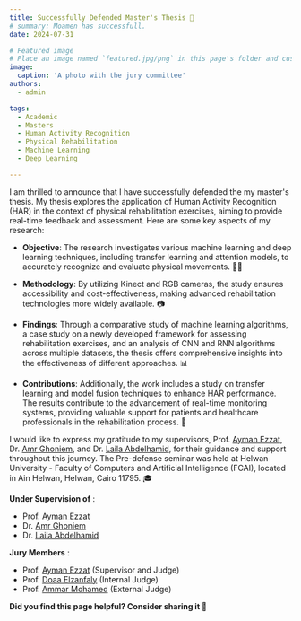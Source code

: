 ```yaml
---
title: Successfully Defended Master's Thesis 🎉 
# summary: Moamen has successfull.
date: 2024-07-31

# Featured image
# Place an image named `featured.jpg/png` in this page's folder and customize its options here.
image:
  caption: 'A photo with the jury committee'
authors:
  - admin

tags:
  - Academic
  - Masters
  - Human Activity Recognition
  - Physical Rehabilitation
  - Machine Learning
  - Deep Learning

---
```


I am thrilled to announce that I have successfully defended the my master's thesis. My thesis explores the application of Human Activity Recognition (HAR) in the context of physical rehabilitation exercises, aiming to provide real-time feedback and assessment. Here are some key aspects of my research:

- **Objective**: The research investigates various machine learning and deep learning techniques, including transfer learning and attention models, to accurately recognize and evaluate physical movements. 🏋️‍♂️

- **Methodology**: By utilizing Kinect and RGB cameras, the study ensures accessibility and cost-effectiveness, making advanced rehabilitation technologies more widely available. 📷

- **Findings**: Through a comparative study of machine learning algorithms, a case study on a newly developed framework for assessing rehabilitation exercises, and an analysis of CNN and RNN algorithms across multiple datasets, the thesis offers comprehensive insights into the effectiveness of different approaches. 📊

- **Contributions**: Additionally, the work includes a study on transfer learning and model fusion techniques to enhance HAR performance. The results contribute to the advancement of real-time monitoring systems, providing valuable support for patients and healthcare professionals in the rehabilitation process. 🚀


I would like to express my gratitude to my supervisors, Prof. [Ayman Ezzat](https://www.linkedin.com/in/ayman4/), Dr. [Amr Ghoniem](https://www.linkedin.com/in/amrghoneim), and Dr. [Laila Abdelhamid](https://www.linkedin.com/in/laila-abdelhamid-0714172b2/), for their guidance and support throughout this journey. The Pre-defense seminar was held at Helwan University - Faculty of Computers and Artificial Intelligence (FCAI), located in Ain Helwan, Helwan, Cairo 11795. 🎓


**Under Supervision of** :
- Prof. [Ayman Ezzat](https://www.linkedin.com/in/ayman4/)
- Dr. [Amr Ghoniem](https://www.linkedin.com/in/amrghoneim)
- Dr. [Laila Abdelhamid](https://www.linkedin.com/in/laila-abdelhamid-0714172b2/)

**Jury Members** :
- Prof. [Ayman Ezzat](https://www.linkedin.com/in/ayman4/) (Supervisor and Judge)
- Prof. [Doaa Elzanfaly](https://www.linkedin.com/in/doaa-elzanfaly-a1065867/) (Internal Judge)
- Prof. [Ammar Mohamed](https://www.linkedin.com/in/ammar-mohamed-profile)
 (External Judge)

 **Did you find this page helpful? Consider sharing it 🙌**
